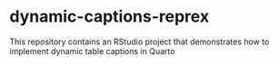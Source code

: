 # dynamic-captions-reprex
This repository contains an RStudio project that demonstrates how to implement dynamic table captions in Quarto
